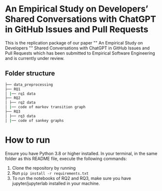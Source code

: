 # An Empirical Study on Developers’ Shared Conversations with ChatGPT in GitHub Issues and Pull Requests

This is the replication package of our paper "" An Empirical Study on Developers "" Shared Conversations with ChatGPT in GitHub Issues and Pull Requests which has been submitted to Empirical Software Engineering and is currently under review.



## Folder structure

```bash
├── data_preprocessing
├── RQ1
│ |── rq1 data 
├── RQ2
│ ├── rq2 data
│ |── code of markov transition graph
├── RQ3
│ ├── rq3 data
│ |── code of sankey graphs

```
# How to run

Ensure you have Python 3.8 or higher installed. In your terminal, in the same folder as this README file, execute the following commands:

1. Clone the repository by running 
2. Run ```pip install -r requirements.txt```
3. To run the notebooks of RQ2 and RQ3, make sure you have jupyter/jupyterlab installed in your machine.


